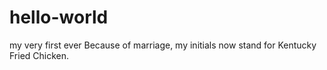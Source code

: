 # hello-world
my very first ever
Because of marriage, my initials now stand for Kentucky Fried Chicken. 
